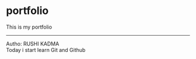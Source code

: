 # portfolio
This is my portfolio
<hr>Autho: RUSHI KADMA </hr> <br>
Today i start learn Git and Github
